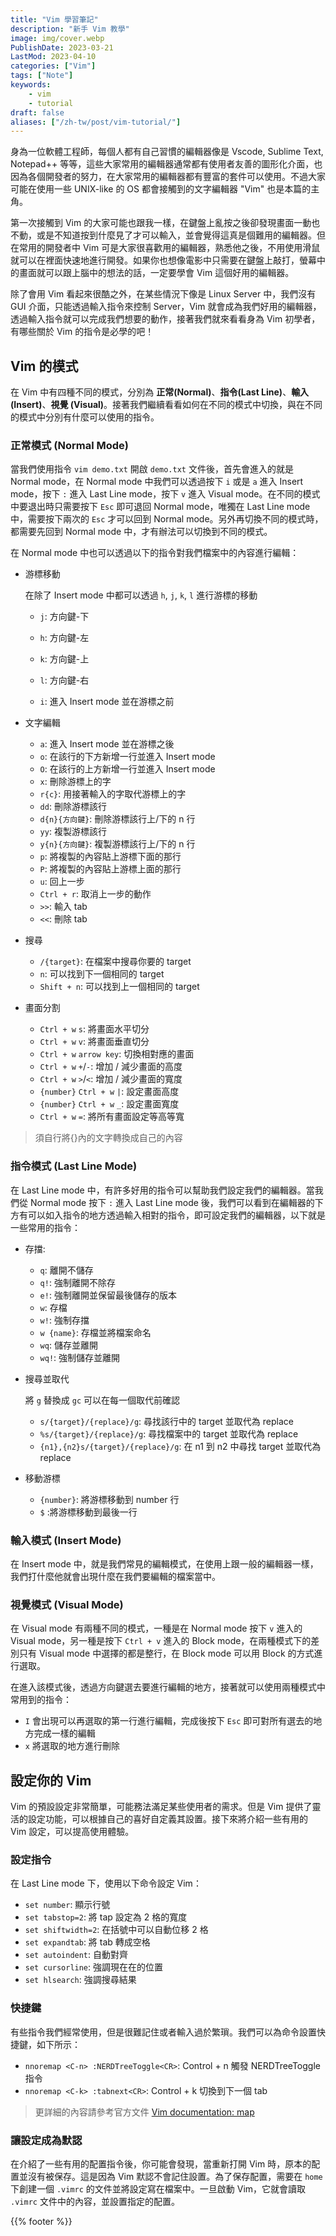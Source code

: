 ```yaml
---
title: "Vim 學習筆記"
description: "新手 Vim 教學"
image: img/cover.webp
PublishDate: 2023-03-21
LastMod: 2023-04-10
categories: ["Vim"]
tags: ["Note"]
keywords:
    - vim
    - tutorial
draft: false
aliases: ["/zh-tw/post/vim-tutorial/"]
---
```


身為一位軟體工程師，每個人都有自己習慣的編輯器像是 Vscode, Sublime Text, Notepad++ 等等，這些大家常用的編輯器通常都有使用者友善的圖形化介面，也因為各個開發者的努力，在大家常用的編輯器都有豐富的套件可以使用。不過大家可能在使用一些 UNIX-like 的 OS 都會接觸到的文字編輯器 "Vim" 也是本篇的主角。

第一次接觸到 Vim 的大家可能也跟我一樣，在鍵盤上亂按之後卻發現畫面一動也不動，或是不知道按到什麼見了才可以輸入，並會覺得這真是個難用的編輯器。但在常用的開發者中 Vim 可是大家很喜歡用的編輯器，熟悉他之後，不用使用滑鼠就可以在裡面快速地進行開發。如果你也想像電影中只需要在鍵盤上敲打，螢幕中的畫面就可以跟上腦中的想法的話，一定要學會 Vim 這個好用的編輯器。

除了會用 Vim 看起來很酷之外，在某些情況下像是 Linux Server 中，我們沒有 GUI 介面，只能透過輸入指令來控制 Server，Vim 就會成為我們好用的編輯器，透過輸入指令就可以完成我們想要的動作，接著我們就來看看身為 Vim 初學者，有哪些關於 Vim 的指令是必學的吧！

## Vim 的模式

在 Vim 中有四種不同的模式，分別為 **正常(Normal)**、**指令(Last Line)**、**輸入(Insert)**、**視覺 (Visual)**。接著我們繼續看看如何在不同的模式中切換，與在不同的模式中分別有什麼可以使用的指令。

### 正常模式 (Normal Mode)

當我們使用指令 `vim demo.txt` 開啟 `demo.txt` 文件後，首先會進入的就是 Normal mode，在 Normal mode 中我們可以透過按下 `i` 或是 `a` 進入 Insert mode，按下 `:` 進入 Last Line mode，按下 `v` 進入 Visual mode。在不同的模式中要退出時只需要按下 `Esc` 即可退回 Normal mode，唯獨在 Last Line mode 中，需要按下兩次的 `Esc` 才可以回到 Normal mode。另外再切換不同的模式時，都需要先回到 Normal mode 中，才有辦法可以切換到不同的模式。

在 Normal mode 中也可以透過以下的指令對我們檔案中的內容進行編輯：

- 游標移動

    在除了 Insert mode 中都可以透過 `h`, `j`, `k`, `l` 進行游標的移動
    - `j`: 方向鍵-下
    - `h`: 方向鍵-左
    - `k`: 方向鍵-上
    - `l`: 方向鍵-右

    - `i`: 進入 Insert mode 並在游標之前
- 文字編輯
    - `a`: 進入 Insert mode 並在游標之後
    - `o`: 在該行的下方新增一行並進入 Insert mode
    - `O`: 在該行的上方新增一行並進入 Insert mode
    - `x`: 刪除游標上的字
    - `r{c}`: 用接著輸入的字取代游標上的字
    - `dd`: 刪除游標該行
    - `d{n}{方向鍵}`: 刪除游標該行上/下的 n 行
    - `yy`: 複製游標該行
    - `y{n}{方向鍵}`: 複製游標該行上/下的 n 行
    - `p`: 將複製的內容貼上游標下面的那行
    - `P`: 將複製的內容貼上游標上面的那行
    - `u`: 回上一步
    - `Ctrl + r`: 取消上一步的動作
    - `>>`: 輸入 tab
    - `<<`: 刪除 tab

- 搜尋
    - `/{target}`: 在檔案中搜尋你要的 target
    - `n`: 可以找到下一個相同的 target
    - `Shift + n`: 可以找到上一個相同的 target
- 畫面分割

    - `Ctrl + w` `s`: 將畫面水平切分
    - `Ctrl + w` `v`: 將畫面垂直切分
    - `Ctrl + w` `arrow key`: 切換相對應的畫面
    - `Ctrl + w` `+`/`-`: 增加 / 減少畫面的高度
    - `Ctrl + w` `>`/`<`: 增加 / 減少畫面的寬度
    - `{number}` `Ctrl + w` `|`: 設定畫面高度
    - `{number}` `Ctrl + w` `_`: 設定畫面寬度
    - `Ctrl + w` `=`: 將所有畫面設定等高等寬

> 須自行將{}內的文字轉換成自己的內容

### 指令模式 (Last Line Mode)

在 Last Line mode 中，有許多好用的指令可以幫助我們設定我們的編輯器。當我們從 Normal mode 按下 `:` 進入 Last Line mode 後，我們可以看到在編輯器的下方有可以如入指令的地方透過輸入相對的指令，即可設定我們的編輯器，以下就是一些常用的指令：

- 存擋:
    - `q`: 離開不儲存
    - `q!`: 強制離開不除存
    - `e!`: 強制離開並保留最後儲存的版本
    - `w`: 存檔
    - `w!`: 強制存擋
    - `w {name}`: 存檔並將檔案命名
    - `wq`: 儲存並離開
    - `wq!`: 強制儲存並離開

- 搜尋並取代

    將 `g` 替換成 `gc` 可以在每一個取代前確認
    - `s/{target}/{replace}/g`: 尋找該行中的 target 並取代為 replace
    - `%s/{target}/{replace}/g`: 尋找檔案中的 target 並取代為 replace
    - `{n1},{n2}s/{target}/{replace}/g`: 在 n1 到 n2 中尋找 target 並取代為 replace

- 移動游標
    - `{number}`: 將游標移動到 number 行
    - `$` :將游標移動到最後一行

### 輸入模式 (Insert Mode)

在 Insert mode 中，就是我們常見的編輯模式，在使用上跟一般的編輯器一樣，我們打什麼他就會出現什麼在我們要編輯的檔案當中。

### 視覺模式 (Visual Mode)

在 Visual mode 有兩種不同的模式，一種是在 Normal mode 按下 `v` 進入的 Visual mode，另一種是按下 `Ctrl + v` 進入的 Block mode，在兩種模式下的差別只有 Visual mode 中選擇的都是整行，在 Block mode 可以用 Block 的方式進行選取。

在進入該模式後，透過方向鍵選去要進行編輯的地方，接著就可以使用兩種模式中常用到的指令：

- `I` 會出現可以再選取的第一行進行編輯，完成後按下 `Esc` 即可對所有選去的地方完成一樣的編輯
- `x` 將選取的地方進行刪除

## 設定你的 Vim

Vim 的預設設定非常簡單，可能務法滿足某些使用者的需求。但是 Vim 提供了靈活的設定功能，可以根據自己的喜好自定義其設置。接下來將介紹一些有用的 Vim 設定，可以提高使用體驗。

### 設定指令

在 Last Line mode 下，使用以下命令設定 Vim：

- `set number`: 顯示行號
- `set tabstop=2`: 將 tap 設定為 2 格的寬度
- `set shiftwidth=2`: 在括號中可以自動位移 2 格
- `set expandtab`: 將 tab 轉成空格
- `set autoindent`: 自動對齊
- `set cursorline`: 強調現在在的位置
- `set hlsearch`: 強調搜尋結果

### 快捷鍵

有些指令我們經常使用，但是很難記住或者輸入過於繁瑣。我們可以為命令設置快捷鍵，如下所示：

- `nnoremap <C-n> :NERDTreeToggle<CR>`: Control + n 觸發 NERDTreeToggle 指令
- `nnoremap <C-k> :tabnext<CR>`: Control + k 切換到下一個 tab

> 更詳細的內容請參考官方文件 [Vim documentation: map](https://vimdoc.sourceforge.net/htmldoc/map.html)

### 讓設定成為默認

在介紹了一些有用的配置指令後，你可能會發現，當重新打開 Vim 時，原本的配置並沒有被保存。這是因為 Vim 默認不會記住設置。為了保存配置，需要在 `home` 下創建一個 `.vimrc` 的文件並將設定寫在檔案中。一旦啟動 Vim，它就會讀取 `.vimrc` 文件中的內容，並設置指定的配置。

{{% footer %}}
